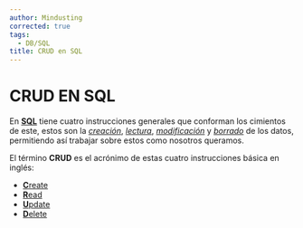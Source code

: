 ```yaml
---
author: Mindusting
corrected: true
tags:
  - DB/SQL
title: CRUD en SQL
---
```


# CRUD EN SQL

En [**SQL**](sql.md) tiene cuatro instrucciones generales que conforman los cimientos de este, estos son la [*creación*](sql_insert.md), [*lectura*](sql_select.md), [*modificación*](sql_update.md) y [*borrado*](sql_delete.md) de los datos, permitiendo así trabajar sobre estos como nosotros queramos.

El término **CRUD** es el acrónimo de estas cuatro instrucciones básica en inglés:

- [**C**reate](sql_insert.md)
- [**R**ead](sql_select.md)
- [**U**pdate](sql_update.md)
- [**D**elete](sql_delete.md)
